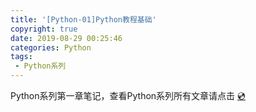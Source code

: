 ```yaml
---
title: '[Python-01]Python教程基础'
copyright: true
date: 2019-08-29 00:25:46
categories: Python
tags:
 - Python系列
---
```


Python系列第一章笔记，查看Python系列所有文章请点击 [💿]()
<!--more-->
